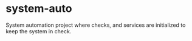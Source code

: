# system-auto
System automation project where checks, and services are initialized to keep the system in check.
